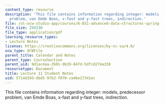 ```yaml
---
content_type: resource
description: 'This file contains information regarding integer: models, predecessor
  problem, van Emde Boas, x-fast and y-fast trees, indirection.'
file: /ol-ocw-studio-app/courses/6-851-advanced-data-structures-spring-2012/5714d393dbd597b3f070ca4be17341ec_MIT6_851S12_L11.pdf
file_size: 254330
file_type: application/pdf
learning_resource_types:
- Lecture Notes
license: https://creativecommons.org/licenses/by-nc-sa/4.0/
ocw_type: OCWFile
parent_title: Calendar and Notes
parent_type: CourseSection
parent_uid: 9d1ac4aa-2b01-9b19-847d-5dfcd274a338
resourcetype: Document
title: Lecture 11 Student Notes
uid: 5714d393-dbd5-97b3-f070-ca4be17341ec
---
```

This file contains information regarding integer: models, predecessor problem, van Emde Boas, x-fast and y-fast trees, indirection.